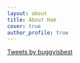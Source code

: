 ```yaml
---
layout: about
title: About Ham
cover: true
author_profile: true
---
```


<!--author-->

<a class="twitter-timeline" href="https://twitter.com/buggyisbest?ref_src=twsrc%5Etfw">Tweets by buggyisbest</a> <script async src="https://platform.twitter.com/widgets.js" charset="utf-8"></script> 